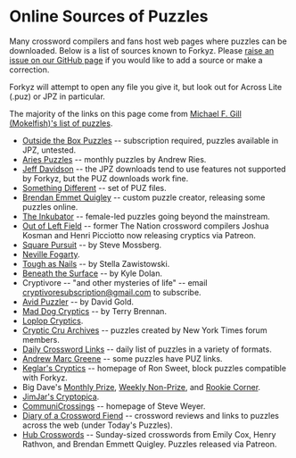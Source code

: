 
# Online Sources of Puzzles

Many crossword compilers and fans host web pages where puzzles can be
downloaded. Below is a list of sources known to Forkyz. Please [raise an
issue on our GitHub page][issues] if you would like to add a source or
make a correction.

Forkyz will attempt to open any file you give it, but look out for
Across Lite (.puz) or JPZ in particular.

The majority of the links on this page come from [Michael F. Gill
(Mokelfish)'s list of puzzles][monkelfish].

* [Outside the Box Puzzles][outside-the-box] -- subscription required,
  puzzles available in JPZ, untested.
* [Aries Puzzles][aries-puzzles] -- monthly puzzles by Andrew Ries.
* [Jeff Davidson][jeff-davidson] -- the JPZ downloads tend to use
  features not supported by Forkyz, but the PUZ downloads work fine.
* [Something Different][something-different] -- set of PUZ files.
* [Brendan Emmet Quigley][beq] -- custom puzzle creator, releasing some
  puzzles online.
* [The Inkubator][inkubator] -- female-led puzzles going beyond the
  mainstream.
* [Out of Left Field][outofleftfield] -- former The Nation crossword
  compilers Joshua Kosman and Henri Picciotto now releasing cryptics via
  Patreon.
* [Square Pursuit][square-pursuit] -- by Steve Mossberg.
* [Neville Fogarty][neville-fogarty].
* [Tough as Nails][tough-as-nails] -- by Stella Zawistowski.
* [Beneath the Surface][beneath-the-surface] -- by Kyle Dolan.
* Cryptivore -- "and other mysteries of life" -- email cryptivoresubscription@gmail.com to subscribe.
* [Avid Puzzler][avid-puzzler] -- by David Gold.
* [Mad Dog Cryptics][mad-dog-cryptics] -- by Terry Brennan.
* [Loplop Cryptics][loplop-cryptics].
* [Cryptic Cru Archives][crypticcru] -- puzzles created by New York
  Times forum members.
* [Daily Crossword Links][daily-crossword-links] -- daily list of
  puzzles in a variety of formats.
* [Andrew Marc Greene][andrew-marc-greene] -- some puzzles have PUZ
  links.
* [Keglar's Cryptics][keglar] -- homepage of Ron Sweet, block puzzles
  compatible with Forkyz.
* Big Dave's [Monthly Prize][big-dave-monthly], [Weekly
  Non-Prize][big-dave-weekly], and [Rookie Corner][big-dave-rookie].
* [JimJar's Cryptopica][jimjar].
* [CommuniCrossings][communicrossings] -- homepage of Steve Weyer.
* [Diary of a Crossword Fiend][diary] -- crossword reviews and links to
  puzzles across the web (under Today's Puzzles).
* [Hub Crosswords][hubcrosswords] -- Sunday-sized crosswords from Emily
  Cox, Henry Rathvon, and Brendan Emmett Quigley. Puzzles released via
  Patreon.

[monkelfish]: http://bbtp.net/puzzle/links.html
[issues]: https://github.com/yourealwaysbe/forkyz/issues

[outside-the-box]: https://www.joonpahk.com/blog/2021/04/12/year-6-variety-puzzle-16-starting-square-hint/
[aries-puzzles]: https://www.ariespuzzles.com/
[jeff-davidson]: https://puzzles.jeffpdavidson.com/
[something-different]: https://dandoesnotblog.blogspot.com/2020/04/something-different.html
[beq]: https://www.brendanemmettquigley.com/
[inkubator]: https://inkubatorcrosswords.com/
[outofleftfield]: http://www.leftfieldcryptics.com/
[square-pursuit]: https://squarepursuit.com/
[neville-fogarty]: https://nevillefogarty.wordpress.com/
[tough-as-nails]: https://toughasnails.net/
[beneath-the-surface]: https://beneaththesurfacepuzzles.blogspot.com/
[cryptivore]: https://cryptivore.com/
[avid-puzzler]: https://avidpuzzler.blogspot.com/
[mad-dog-cryptics]: https://maddogcryptics.com/
[loplop-cryptics]: https://loplop.fun/
[crypticcru]: https://archive.nytimes.com/www.nytimes.com/premium/xword/cryptic-archive.html
[daily-crossword-links]: https://crosswordlinks.substack.com/
[andrew-marc-greene]: http://www.greenehouse.com/a/puzzles/
[keglar]: https://kegler.gitlab.io/
[big-dave-monthly]: http://crypticcrosswords.net/puzzles/monthly-prize-puzzles/
[big-dave-weekly]: http://crypticcrosswords.net/puzzles/not-the-saturday-prize-puzzles/
[big-dave-rookie]: http://crypticcrosswords.net/puzzles/rookie-corner/
[jimjar]: https://twitter.com/Jimjar
[communicrossings]: https://communicrossings.com/crosswords-weyer
[diary]: https://crosswordfiend.com/
[hubcrosswords]: https://www.patreon.com/hubcrosswords

